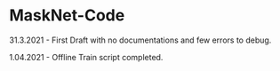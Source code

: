 # MaskNet-Code

31.3.2021 - First Draft with no documentations and few errors to debug.

1.04.2021 - Offline Train script completed. 
